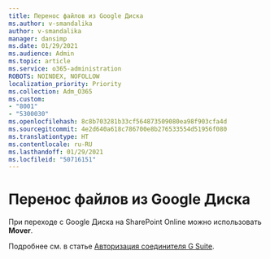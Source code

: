 ```yaml
---
title: Перенос файлов из Google Диска
ms.author: v-smandalika
author: v-smandalika
manager: dansimp
ms.date: 01/29/2021
ms.audience: Admin
ms.topic: article
ms.service: o365-administration
ROBOTS: NOINDEX, NOFOLLOW
localization_priority: Priority
ms.collection: Adm_O365
ms.custom:
- "8001"
- "5300030"
ms.openlocfilehash: 8c8b703281b33cf564873509080ea98f903cfa4d
ms.sourcegitcommit: 4e2d640a618c786700e8b276533554d51956f080
ms.translationtype: HT
ms.contentlocale: ru-RU
ms.lasthandoff: 01/29/2021
ms.locfileid: "50716151"
---
```

# <a name="migrate-files-from-google-drive"></a>Перенос файлов из Google Диска

При переходе с Google Диска на SharePoint Online можно использовать **Mover**.

Подробнее см. в статье [Авторизация соединителя G Suite](https://docs.microsoft.com/sharepointmigration/mover-gsuite).
